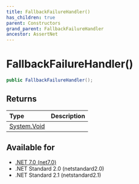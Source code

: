 ```yaml
---
title: FallbackFailureHandler()
has_children: true
parent: Constructors
grand_parent: FallbackFailureHandler
ancestor: AssertNet
---
```

# FallbackFailureHandler()

```csharp
public FallbackFailureHandler();
```

## Returns
| Type                                                                    | Description |
|:------------------------------------------------------------------------|:------------|
| [System.Void](https://learn.microsoft.com/en-us/dotnet/api/system.void) |             |

## Available for
- [.NET 7.0 (net7.0)](https://versionsof.net/core/7.0/)
- .NET Standard 2.0 (netstandard2.0)
- .NET Standard 2.1 (netstandard2.1)
